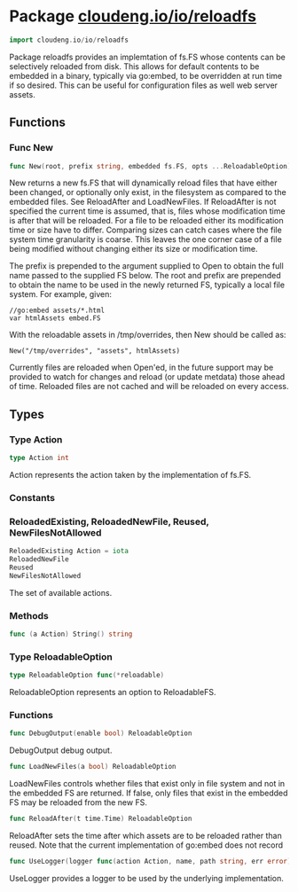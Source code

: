 # Package [cloudeng.io/io/reloadfs](https://pkg.go.dev/cloudeng.io/io/reloadfs?tab=doc)

```go
import cloudeng.io/io/reloadfs
```

Package reloadfs provides an implemtation of fs.FS whose contents can be
selectively reloaded from disk. This allows for default contents to be
embedded in a binary, typically via go:embed, to be overridden at run time
if so desired. This can be useful for configuration files as well web server
assets.

## Functions
### Func New
```go
func New(root, prefix string, embedded fs.FS, opts ...ReloadableOption) fs.FS
```
New returns a new fs.FS that will dynamically reload files that have either
been changed, or optionally only exist, in the filesystem as compared to
the embedded files. See ReloadAfter and LoadNewFiles. If ReloadAfter is not
specified the current time is assumed, that is, files whose modification
time is after that will be reloaded. For a file to be reloaded either its
modification time or size have to differ. Comparing sizes can catch cases
where the file system time granularity is coarse. This leaves the one
corner case of a file being modified without changing either its size or
modification time.

The prefix is prepended to the argument supplied to Open to obtain the full
name passed to the supplied FS below. The root and prefix are prepended to
obtain the name to be used in the newly returned FS, typically a local file
system. For example, given:

    //go:embed assets/*.html
    var htmlAssets embed.FS

With the reloadable assets in /tmp/overrides, then New should be called as:

    New("/tmp/overrides", "assets", htmlAssets)

Currently files are reloaded when Open'ed, in the future support may be
provided to watch for changes and reload (or update metdata) those ahead of
time. Reloaded files are not cached and will be reloaded on every access.



## Types
### Type Action
```go
type Action int
```
Action represents the action taken by the implementation of fs.FS.

### Constants
### ReloadedExisting, ReloadedNewFile, Reused, NewFilesNotAllowed
```go
ReloadedExisting Action = iota
ReloadedNewFile
Reused
NewFilesNotAllowed

```
The set of available actions.



### Methods

```go
func (a Action) String() string
```




### Type ReloadableOption
```go
type ReloadableOption func(*reloadable)
```
ReloadableOption represents an option to ReloadableFS.

### Functions

```go
func DebugOutput(enable bool) ReloadableOption
```
DebugOutput debug output.


```go
func LoadNewFiles(a bool) ReloadableOption
```
LoadNewFiles controls whether files that exist only in file system and not
in the embedded FS are returned. If false, only files that exist in the
embedded FS may be reloaded from the new FS.


```go
func ReloadAfter(t time.Time) ReloadableOption
```
ReloadAfter sets the time after which assets are to be reloaded rather than
reused. Note that the current implementation of go:embed does not record


```go
func UseLogger(logger func(action Action, name, path string, err error)) ReloadableOption
```
UseLogger provides a logger to be used by the underlying implementation.







